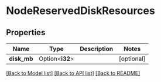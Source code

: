 # NodeReservedDiskResources

## Properties

| Name        | Type            | Description | Notes      |
| ----------- | --------------- | ----------- | ---------- |
| **disk_mb** | Option<**i32**> |             | [optional] |

[[Back to Model list]](../README.md#documentation-for-models)
[[Back to API list]](../README.md#documentation-for-api-endpoints)
[[Back to README]](../README.md)
